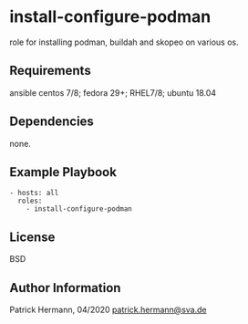 install-configure-podman
=========

role for installing podman, buildah and skopeo on various os.

Requirements
------------

ansible
centos 7/8; fedora 29+; RHEL7/8; ubuntu 18.04

Dependencies
------------

none.

Example Playbook
----------------

```
- hosts: all
  roles:
    - install-configure-podman
```

License
-------

BSD

Author Information
------------------

Patrick Hermann, 04/2020
patrick.hermann@sva.de
